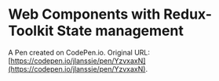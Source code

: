 # Web Components with Redux-Toolkit State management

A Pen created on CodePen.io. Original URL: [https://codepen.io/jlanssie/pen/YzvxaxN](https://codepen.io/jlanssie/pen/YzvxaxN).
